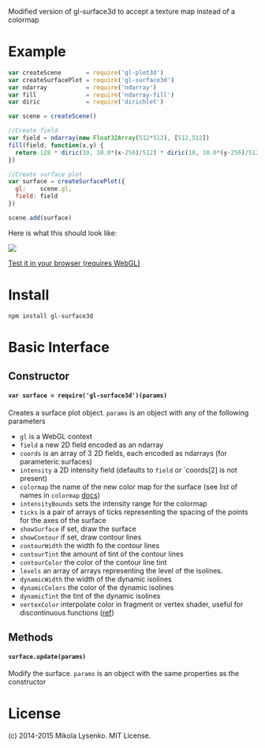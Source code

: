 Modified version of gl-surface3d to accept a texture map instead of a colormap

# Example

```javascript
var createScene       = require('gl-plot3d')
var createSurfacePlot = require('gl-surface3d')
var ndarray           = require('ndarray')
var fill              = require('ndarray-fill')
var diric             = require('dirichlet')

var scene = createScene()

//Create field
var field = ndarray(new Float32Array(512*512), [512,512])
fill(field, function(x,y) {
  return 128 * diric(10, 10.0*(x-256)/512) * diric(10, 10.0*(y-256)/512)
})

//Create surface plot
var surface = createSurfacePlot({
  gl:    scene.gl,
  field: field
})

scene.add(surface)
```

Here is what this should look like:

<img src="plot.png">

[Test it in your browser (requires WebGL)](http://gl-vis.github.io/gl-surface3d/)

# Install

```
npm install gl-surface3d
```

# Basic Interface

## Constructor

#### `var surface = require('gl-surface3d')(params)`
Creates a surface plot object.  `params` is an object with any of the following parameters

* `gl` is a WebGL context
* `field` a new 2D field encoded as an ndarray
* `coords` is an array of 3 2D fields, each encoded as ndarrays (for parameteric surfaces)
* `intensity` a 2D intensity field (defaults to `field` or `coords[2] is not present)
* `colormap` the name of the new color map for the surface (see list of names in `colormap` [docs](https://github.com/bpostlethwaite/colormap))
* `intensityBounds` sets the intensity range for the colormap
* `ticks` is a pair of arrays of ticks representing the spacing of the points for the axes of the surface
* `showSurface` if set, draw the surface
* `showContour` if set, draw contour lines
* `contourWidth` the width fo the contour lines
* `contourTint` the amount of tint of the contour lines
* `contourColor` the color of the contour line tint
* `levels` an array of arrays representing the level of the isolines.
* `dynamicWidth` the width of the dynamic isolines
* `dynamicColors` the color of the dynamic isolines
* `dynamicTint` the tint of the dynamic isolines
* `vertexColor` interpolate color in fragment or vertex shader, useful for discontinuous functions ([ref](https://github.com/plotly/plotly.js/issues/940))


## Methods

#### `surface.update(params)`
Modify the surface.  `params` is an object with the same properties as the constructor


# License
(c) 2014-2015 Mikola Lysenko. MIT License.
